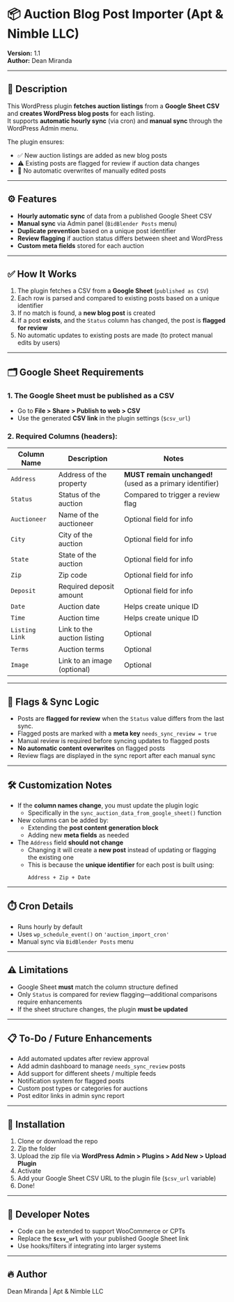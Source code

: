 
# 📦 Auction Blog Post Importer (Apt & Nimble LLC)

**Version:** 1.1  
**Author:** Dean Miranda  

---

## 📝 Description  
This WordPress plugin **fetches auction listings** from a **Google Sheet CSV** and **creates WordPress blog posts** for each listing.  
It supports **automatic hourly sync** (via cron) and **manual sync** through the WordPress Admin menu.  

The plugin ensures:  
- ✅ New auction listings are added as new blog posts  
- ⚠️ Existing posts are flagged for review if auction data changes  
- 🚫 No automatic overwrites of manually edited posts  

---

## ⚙️ Features  
- **Hourly automatic sync** of data from a published Google Sheet CSV  
- **Manual sync** via Admin panel (`BidBlender Posts` menu)  
- **Duplicate prevention** based on a unique post identifier  
- **Review flagging** if auction status differs between sheet and WordPress  
- **Custom meta fields** stored for each auction  

---

## ✅ How It Works  
1. The plugin fetches a CSV from a **Google Sheet** (`published as CSV`)  
2. Each row is parsed and compared to existing posts based on a unique identifier  
3. If no match is found, a **new blog post** is created  
4. If a post **exists**, and the `Status` column has changed, the post is **flagged for review**  
5. No automatic updates to existing posts are made (to protect manual edits by users)  

---

## 🗂️ Google Sheet Requirements  
### 1. The Google Sheet **must be published as a CSV**
- Go to **File > Share > Publish to web > CSV**
- Use the generated **CSV link** in the plugin settings (`$csv_url`)

### 2. Required Columns (headers):  
| Column Name | Description                | Notes                     |
|-------------|----------------------------|---------------------------|
| `Address`   | Address of the property     | **MUST remain unchanged!** (used as a primary identifier)  
| `Status`    | Status of the auction       | Compared to trigger a review flag  
| `Auctioneer`| Name of the auctioneer      | Optional field for info  
| `City`      | City of the auction         | Optional field for info  
| `State`     | State of the auction        | Optional field for info  
| `Zip`       | Zip code                    | Optional field for info  
| `Deposit`   | Required deposit amount     | Optional field for info  
| `Date`      | Auction date                | Helps create unique ID  
| `Time`      | Auction time                | Helps create unique ID  
| `Listing Link` | Link to the auction listing | Optional  
| `Terms`     | Auction terms               | Optional  
| `Image`     | Link to an image (optional) | Optional  

---

## 🚩 Flags & Sync Logic  
- Posts are **flagged for review** when the `Status` value differs from the last sync.  
- Flagged posts are marked with a **meta key** `needs_sync_review = true`  
- Manual review is required before syncing updates to flagged posts  
- **No automatic content overwrites** on flagged posts  
- Review flags are displayed in the sync report after each manual sync  

---

## 🛠️ Customization Notes  
- If the **column names change**, you must update the plugin logic  
  - Specifically in the `sync_auction_data_from_google_sheet()` function  
- New columns can be added by:  
  - Extending the **post content generation block**  
  - Adding new **meta fields** as needed  
- The `Address` field **should not change**  
  - Changing it will create a **new post** instead of updating or flagging the existing one  
  - This is because the **unique identifier** for each post is built using:  
    ```
    Address + Zip + Date
    ```  

---

## ⏱️ Cron Details  
- Runs hourly by default  
- Uses `wp_schedule_event()` on `'auction_import_cron'`  
- Manual sync via `BidBlender Posts` menu  

---

## ⚠️ Limitations  
- Google Sheet **must** match the column structure defined  
- Only `Status` is compared for review flagging—additional comparisons require enhancements  
- If the sheet structure changes, the plugin **must be updated**  

---

## 📋 To-Do / Future Enhancements  
- Add automated updates after review approval  
- Add admin dashboard to manage `needs_sync_review` posts  
- Add support for different sheets / multiple feeds  
- Notification system for flagged posts  
- Custom post types or categories for auctions  
- Post editor links in admin sync report  

---

## 🚀 Installation  
1. Clone or download the repo  
2. Zip the folder  
3. Upload the zip file via **WordPress Admin > Plugins > Add New > Upload Plugin**  
4. Activate  
5. Add your Google Sheet CSV URL to the plugin file (`$csv_url` variable)  
6. Done!  

---

## 🧰 Developer Notes  
- Code can be extended to support WooCommerce or CPTs  
- Replace the **`$csv_url`** with your published Google Sheet link  
- Use hooks/filters if integrating into larger systems  

---

## 🔥 Author  
Dean Miranda | Apt & Nimble LLC  
